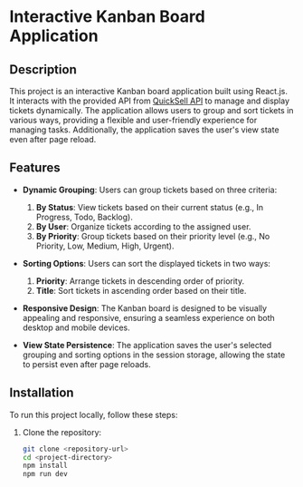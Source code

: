 # Interactive Kanban Board Application

## Description

This project is an interactive Kanban board application built using React.js. It interacts with the provided API from [QuickSell API](https://api.quicksell.co/v1/internal/frontend-assignment) to manage and display tickets dynamically. The application allows users to group and sort tickets in various ways, providing a flexible and user-friendly experience for managing tasks. Additionally, the application saves the user's view state even after page reload.

## Features

- **Dynamic Grouping**: Users can group tickets based on three criteria:
  1. **By Status**: View tickets based on their current status (e.g., In Progress, Todo, Backlog).
  2. **By User**: Organize tickets according to the assigned user.
  3. **By Priority**: Group tickets based on their priority level (e.g., No Priority, Low, Medium, High, Urgent).

- **Sorting Options**: Users can sort the displayed tickets in two ways:
  1. **Priority**: Arrange tickets in descending order of priority.
  2. **Title**: Sort tickets in ascending order based on their title.

- **Responsive Design**: The Kanban board is designed to be visually appealing and responsive, ensuring a seamless experience on both desktop and mobile devices.

- **View State Persistence**: The application saves the user's selected grouping and sorting options in the session storage, allowing the state to persist even after page reloads.

## Installation

To run this project locally, follow these steps:

1. Clone the repository:

   ```bash
   git clone <repository-url>
   cd <project-directory>
   npm install
   npm run dev



